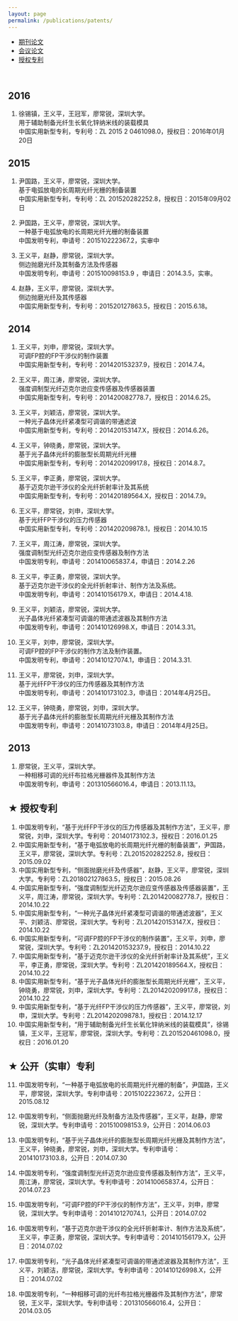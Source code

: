 ```yaml
---
layout: page
permalink: /publications/patents/
---
```


<div class="navbar center forth">
<ul>
    <li><a href="{{ "/publications" | prepend: site.baseurl }}">期刊论文</a></li>
    <li><a href="{{ "/conf" | prepend: "/publications" | prepend: site.baseurl }}">会议论文</a></li>
    <li class="active"><a href="{{ "/patents" | prepend: "/publications" | prepend: site.baseurl }}">授权专利</a></li>
</ul>
</div>

<br>

2016
-------------------------
1. 徐锡镇，王义平，王冠军，廖常锐，深圳大学。<br>
   用于辅助制备光纤生长氧化锌纳米线的装载模具<br>
   中国实用新型专利，专利号：ZL 2015 2 0461098.0，授权日：2016年01月20日<br>

2015
-------------------------
1. 尹国路，王义平，廖常锐，深圳大学。<br>
   基于电弧放电的长周期光纤光栅的制备装置<br>
   中国实用新型专利，专利号：ZL 201520282252.8，授权日：2015年09月02日<br>

2. 尹国路，王义平，廖常锐，深圳大学。<br>
   一种基于电弧放电的长周期光纤光栅的制备装置<br>
   中国发明专利，申请号：201510222367.2，实审中<br>

3. 王义平，赵静，廖常锐，深圳大学。<br>
   侧边抛磨光纤及其制备方法及传感器<br>
   中国发明专利，申请号：201510098153.9 ，申请日：2014.3.5，实审。<br>

4. 赵静，王义平，廖常锐，深圳大学。<br>
   侧边抛磨光纤及其传感器<br>
   中国实用新型专利，专利号：201520127863.5，授权日：2015.6.18。<br>


2014
-------------------------
1. 王义平，刘申，廖常锐，深圳大学。<br>
   可调FP腔的FP干涉仪的制作装置<br>
   中国实用新型专利，专利号：201420153237.9，授权日：2014.7.4。

2. 王义平，周江涛，廖常锐，深圳大学。<br>
   强度调制型光纤迈克尔逊应变传感器及传感器装置<br>
   中国实用新型专利，专利号：201420082778.7，授权日：2014.6.25。

3. 王义平，刘颖洁，廖常锐，深圳大学。<br>
   一种光子晶体光纤紧凑型可调谐的带通滤波<br>
  中国实用新型专利，专利号：201420153147.X，授权日：2014.6.26。

4. 王义平，钟晓勇，廖常锐，深圳大学。<br>
   基于光子晶体光纤的膨胀型长周期光纤光栅<br>
   中国实用新型专利，专利号：201420209917.8，授权日：2014.8.7。

5. 王义平，李正勇，廖常锐，深圳大学。<br>
   基于迈克尔逊干涉仪的全光纤折射率计及其系统<br>
   中国实用新型专利，专利号：201420189564.X，授权日：2014.7.9。

6. 王义平，廖常锐，刘申，深圳大学。<br>
   基于光纤FP干涉仪的压力传感器<br>
   中国实用新型专利，专利号：201420209878.1，授权日：2014.10.15

7. 王义平，周江涛，廖常锐，深圳大学。<br>
   强度调制型光纤迈克尔逊应变传感器及制作方法<br>
   中国发明专利，申请号：201410065837.4，申请日：2014.2.26

8. 王义平，李正勇，廖常锐，深圳大学。<br>
   基于迈克尔逊干涉仪的全光纤折射率计、制作方法及系统。<br>
   中国发明专利，申请号：201410156179.X，申请日：2014.4.18.

9. 王义平，刘颖洁，廖常锐，深圳大学。<br>
   光子晶体光纤紧凑型可调谐的带通滤波器及其制作方法<br>
   中国发明专利，申请号：201410126998.X，申请日：2014.3.31。

10. 王义平，刘申，廖常锐，深圳大学。<br>
   可调FP腔的FP干涉仪的制作方法及制作装置。<br>
   中国发明专利，申请号：201410127074.1，申请日：2014.3.31.

11. 王义平，廖常锐，刘申，深圳大学。<br>
   基于光纤FP干涉仪的压力传感器及其制作方法<br>
  中国发明专利，申请号：201410173102.3，申请日：2014年4月25日。

12. 王义平，钟晓勇，廖常锐，刘申，深圳大学。<br>
   基于光子晶体光纤的膨胀型长周期光纤光栅及其制作方法<br>
   中国发明专利，申请号：20141073103.8，申请日：2014年4月25日。

2013
-------------------------
1. 廖常锐，王义平，深圳大学。<br>
   一种相移可调的光纤布拉格光栅器件及其制作方法<br>
  中国发明专利，申请号：201310566016.4，申请日：2013.11.13。


★	授权专利
-------------------------
1.	中国发明专利，“基于光纤FP干涉仪的压力传感器及其制作方法”，王义平，廖常锐，刘申，深圳大学。专利号：20140173102.3，授权日：2016.01.25
2.	中国实用新型专利，“基于电弧放电的长周期光纤光栅的制备装置”，尹国路，王义平，廖常锐，深圳大学。专利号：ZL201520282252.8，授权日：2015.09.02
3.	中国实用新型专利，“侧面抛磨光纤及传感器”，赵静，王义平，廖常锐，深圳大学。专利号：ZL201802127863.5，授权日：2015.08.26
4.	中国实用新型专利，“强度调制型光纤迈克尔逊应变传感器及传感器装置”，王义平，周江涛，廖常锐，深圳大学。专利号：ZL201420082778.7，授权日：2014.10.22
5.	中国实用新型专利，“一种光子晶体光纤紧凑型可调谐的带通滤波器”，王义平、刘颖洁、廖常锐，深圳大学。专利号：ZL201420153147.X，授权日：2014.10.22
6.	中国实用新型专利，“可调FP腔的FP干涉仪的制作装置”，王义平，刘申，廖常锐，深圳大学。专利号：ZL201420153237.9，授权日：2014.10.22
7.	中国实用新型专利，“基于迈克尔逊干涉仪的全光纤折射率计及其系统”，王义平，李正勇，廖常锐，深圳大学。专利号：ZL201420189564.X，授权日：2014.10.22
8.	中国实用新型专利，“基于光子晶体光纤的膨胀型长周期光纤光栅”，王义平，钟晓勇，廖常锐，刘申，深圳大学。专利号：ZL201420209917.8，授权日：2014.10.22
9.	中国实用新型专利，“基于光纤FP干涉仪的压力传感器”，王义平，廖常锐，刘申，深圳大学。专利号：ZL201420209878.1，授权日：2014.12.17
10.	中国实用新型专利，“用于辅助制备光纤生长氧化锌纳米线的装载模具”，徐锡镇，王义平，王冠军，廖常锐，深圳大学。专利号：ZL201520461098.0，授权日：2016.01.20

★	公开（实审）专利
-------------------------

11.	中国发明专利，“一种基于电弧放电的长周期光纤光栅的制备”，尹国路，王义平，廖常锐，深圳大学。专利申请号：201510222367.2，公开日：2015.08.12
12.	中国发明专利，“侧面抛磨光纤及制备方法及传感器”，王义平，赵静，廖常锐，深圳大学。专利申请号：201510098153.9，公开日：2014.06.03

13.	中国发明专利，“基于光子晶体光纤的膨胀型长周期光纤光栅及其制作方法”，王义平，钟晓勇，廖常锐，刘申，深圳大学。专利申请号：201410173103.8，公开日：2014.07.30
14.	中国发明专利，“强度调制型光纤迈克尔逊应变传感器及制作方法”，王义平，周江涛，廖常锐，深圳大学。专利申请号：201410065837.4，公开日：2014.07.23
15.	中国发明专利，“可调FP腔的FP干涉仪的制作方法”，王义平，刘申，廖常锐，深圳大学。专利申请号：201410127074.1，公开日：2014.07.02
16.	中国发明专利，“基于迈克尔逊干涉仪的全光纤折射率计、制作方法及系统”，王义平，李正勇，廖常锐，深圳大学。专利申请号：201410156179.X，公开日：2014.07.02
17.	中国发明专利，“光子晶体光纤紧凑型可调谐的带通滤波器及其制作方法”，王义平，刘颖洁，廖常锐，深圳大学。专利申请号：201410126998.X，公开日：2014.07.02
18.	中国发明专利，“一种相移可调的光纤布拉格光栅器件及其制作方法”，廖常锐，王义平，深圳大学。专利申请号：201310566016.4，公开日：2014.03.05
